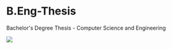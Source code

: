 # B.Eng-Thesis
Bachelor's Degree Thesis - Computer Science and Engineering

[![](https://img.shields.io/badge/Linkedin-official-blue)](https://www.linkedin.com/in/andrea-ben%C3%A0/) 
